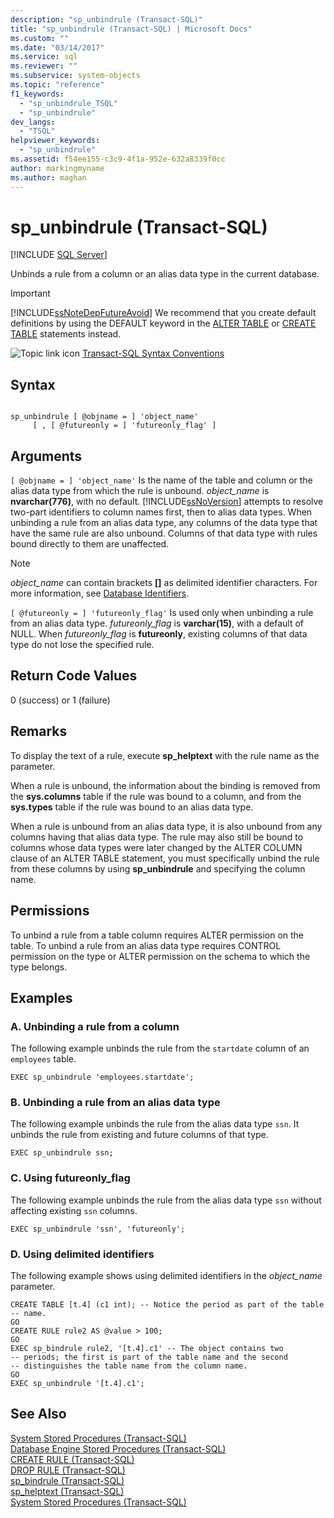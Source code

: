 ```yaml
---
description: "sp_unbindrule (Transact-SQL)"
title: "sp_unbindrule (Transact-SQL) | Microsoft Docs"
ms.custom: ""
ms.date: "03/14/2017"
ms.service: sql
ms.reviewer: ""
ms.subservice: system-objects
ms.topic: "reference"
f1_keywords: 
  - "sp_unbindrule_TSQL"
  - "sp_unbindrule"
dev_langs: 
  - "TSQL"
helpviewer_keywords: 
  - "sp_unbindrule"
ms.assetid: f54ee155-c3c9-4f1a-952e-632a8339f0cc
author: markingmyname
ms.author: maghan
---
```

# sp_unbindrule (Transact-SQL)
[!INCLUDE [SQL Server](../../includes/applies-to-version/sqlserver.md)]

  Unbinds a rule from a column or an alias data type in the current database.  
  
> [!IMPORTANT]  
>  [!INCLUDE[ssNoteDepFutureAvoid](../../includes/ssnotedepfutureavoid-md.md)] We recommend that you create default definitions by using the DEFAULT keyword in the [ALTER TABLE](../../t-sql/statements/alter-table-transact-sql.md) or [CREATE TABLE](../../t-sql/statements/create-table-transact-sql.md) statements instead.  
  
 ![Topic link icon](../../database-engine/configure-windows/media/topic-link.gif "Topic link icon") [Transact-SQL Syntax Conventions](../../t-sql/language-elements/transact-sql-syntax-conventions-transact-sql.md)  
  
## Syntax  
  
```  
  
sp_unbindrule [ @objname = ] 'object_name'   
     [ , [ @futureonly = ] 'futureonly_flag' ]  
```  
  
## Arguments  
`[ @objname = ] 'object_name'`
 Is the name of the table and column or the alias data type from which the rule is unbound. *object_name* is **nvarchar(776)**, with no default. [!INCLUDE[ssNoVersion](../../includes/ssnoversion-md.md)] attempts to resolve two-part identifiers to column names first, then to alias data types. When unbinding a rule from an alias data type, any columns of the data type that have the same rule are also unbound. Columns of that data type with rules bound directly to them are unaffected.  
  
> [!NOTE]  
>  *object_name* can contain brackets **[]** as delimited identifier characters. For more information, see [Database Identifiers](../../relational-databases/databases/database-identifiers.md).  
  
`[ @futureonly = ] 'futureonly_flag'`
 Is used only when unbinding a rule from an alias data type. *futureonly_flag* is **varchar(15)**, with a default of NULL. When *futureonly_flag* is **futureonly**, existing columns of that data type do not lose the specified rule.  
  
## Return Code Values  
 0 (success) or 1 (failure)  
  
## Remarks  
 To display the text of a rule, execute **sp_helptext** with the rule name as the parameter.  
  
 When a rule is unbound, the information about the binding is removed from the **sys.columns** table if the rule was bound to a column, and from the **sys.types** table if the rule was bound to an alias data type.  
  
 When a rule is unbound from an alias data type, it is also unbound from any columns having that alias data type. The rule may also still be bound to columns whose data types were later changed by the ALTER COLUMN clause of an ALTER TABLE statement, you must specifically unbind the rule from these columns by using **sp_unbindrule** and specifying the column name.  
  
## Permissions  
 To unbind a rule from a table column requires ALTER permission on the table. To unbind a rule from an alias data type requires CONTROL permission on the type or ALTER permission on the schema to which the type belongs.  
  
## Examples  
  
### A. Unbinding a rule from a column  
 The following example unbinds the rule from the `startdate` column of an `employees` table.  
  
```  
EXEC sp_unbindrule 'employees.startdate';  
```  
  
### B. Unbinding a rule from an alias data type  
 The following example unbinds the rule from the alias data type `ssn`. It unbinds the rule from existing and future columns of that type.  
  
```  
EXEC sp_unbindrule ssn;  
```  
  
### C. Using futureonly_flag  
 The following example unbinds the rule from the alias data type `ssn` without affecting existing `ssn` columns.  
  
```  
EXEC sp_unbindrule 'ssn', 'futureonly';  
```  
  
### D. Using delimited identifiers  
 The following example shows using delimited identifiers in the *object_name* parameter.  
  
```  
CREATE TABLE [t.4] (c1 int); -- Notice the period as part of the table   
-- name.  
GO  
CREATE RULE rule2 AS @value > 100;  
GO  
EXEC sp_bindrule rule2, '[t.4].c1' -- The object contains two   
-- periods; the first is part of the table name and the second   
-- distinguishes the table name from the column name.  
GO  
EXEC sp_unbindrule '[t.4].c1';  
```  
  
## See Also  
 [System Stored Procedures &#40;Transact-SQL&#41;](../../relational-databases/system-stored-procedures/system-stored-procedures-transact-sql.md)   
 [Database Engine Stored Procedures &#40;Transact-SQL&#41;](../../relational-databases/system-stored-procedures/database-engine-stored-procedures-transact-sql.md)   
 [CREATE RULE &#40;Transact-SQL&#41;](../../t-sql/statements/create-rule-transact-sql.md)   
 [DROP RULE &#40;Transact-SQL&#41;](../../t-sql/statements/drop-rule-transact-sql.md)   
 [sp_bindrule &#40;Transact-SQL&#41;](../../relational-databases/system-stored-procedures/sp-bindrule-transact-sql.md)   
 [sp_helptext &#40;Transact-SQL&#41;](../../relational-databases/system-stored-procedures/sp-helptext-transact-sql.md)   
 [System Stored Procedures &#40;Transact-SQL&#41;](../../relational-databases/system-stored-procedures/system-stored-procedures-transact-sql.md)  
  
  
